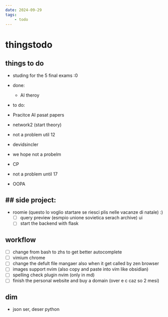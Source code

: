 ```yaml
---
date: 2024-09-29 
tags: 
    - todo
---
```




# thingstodo

## things to do

- studing for the 5 final exams :0
- done:
  - AI theroy
- to do:
 - Pracitce AI pasat papers
 - network2 (start theory)

- not a problem util 12
 - devidsincler

- we hope not a probelm
 - CP

- not a problem until 17
 - OOPA



## ## side project:
- roomie  (questo lo voglio startare se riesci plis nelle vacanze di natale) :)
    - [ ] query preview (esmpio unione sovietica serach archive) ui
    - [ ] start the backend with flask

## workflow

- [ ] change from bash to zhs to get better autocomplete
- [ ] vimium chrome
- [ ] change the defult file mangaer also when it get called by zen browser
- [ ] images support nvim (also copy and paste into vim like obsidian)
- [ ] spelling check plugin nvim (only in md)
- [ ] finish the personal website and buy a domain (over e c caz so 2 mesi)

## dim

- json ser, deser python
